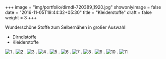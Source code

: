 +++
image = "img/portfolio/dirndl-720389_1920.jpg"
showonlyimage = false
date = "2016-11-05T19:44:32+05:30"
title = "Kleiderstoffe"
draft = false
weight = 3
+++

Wunderschöne Stoffe zum Selbernähen in großer Auswahl




* Dirndlstoffe
* Kleiderstoffe


![1](/img/portfolio/stoffe/IMG_0281.JPG)
.
![2](/img/portfolio/stoffe/IMG_0283.JPG)
.
![3](/img/portfolio/stoffe/IMG_0284.JPG)
.
![4](/img/portfolio/stoffe/IMG_0290.JPG)
.
![5](/img/portfolio/stoffe/IMG_0293.JPG)
.
![6](/img/portfolio/stoffe/IMG_0294.JPG)
.
![7](/img/portfolio/stoffe/IMG_0303.JPG)
.
![8](/img/portfolio/stoffe/IMG_0308.JPG)
.
![9](/img/portfolio/stoffe/IMG_0310.JPG)
.
![10](/img/portfolio/stoffe/IMG_0311.JPG)
.
![11](/img/portfolio/stoffe/IMG_0317.JPG)
